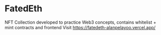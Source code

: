 # FatedEth
NFT Collection developed to practice Web3 concepts, contains whitelist + mint contracts and frontend
Visit https://fatedeth-alanpelayoo.vercel.app/
